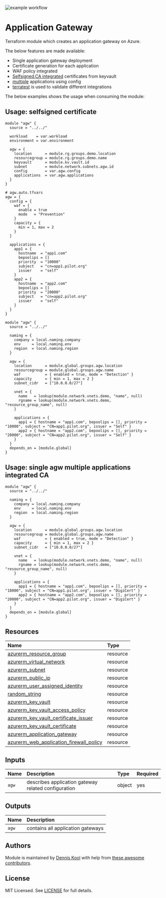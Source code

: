 ![example workflow](https://github.com/aztfmods/module-azurerm-agw/actions/workflows/validate.yml/badge.svg)

# Application Gateway

Terraform module which creates an application gateway on Azure.

The below features are made available:

- Single application gateway deployment
- Certificate generation for each application
- WAF policy integrated
- [Selfsigned](#usage-single-agw-multiple-applications-selfsigned-certificate),[CA integrated](#usage-single-agw-multiple-applications-integrated-ca) certificates from keyvault
- [multiple](#usage-single-agw-multiple-applications-integrated-ca) applications using config
- [terratest](https://terratest.gruntwork.io) is used to validate different integrations

The below examples shows the usage when consuming the module:

## Usage: selfsigned certificate

```hcl
module "agw" {
  source = "../../"

  workload    = var.workload
  environment = var.environment

  agw = {
    location      = module.rg.groups.demo.location
    resourcegroup = module.rg.groups.demo.name
    keyvault      = module.kv.vault.id
    subnet        = module.network.subnets.agw.id
    config        = var.agw.config
    applications  = var.agw.applications
  }
}
```

```hcl
# agw.auto.tfvars
agw = {
  config = {
    waf = {
      enable = true
      mode   = "Prevention"
    }
    capacity = {
      min = 1, max = 2
    }
  }

  applications = {
    app1 = {
      hostname  = "app1.com"
      bepoolips = []
      priority  = "10000"
      subject   = "cn=app1.pilot.org"
      issuer    = "self"
    }
    app2 = {
      hostname  = "app2.com"
      bepoolips = []
      priority  = "20000"
      subject   = "cn=app2.pilot.org"
      issuer    = "self"
    }
  }
}
```


```hcl
module "agw" {
  source = "../../"

  naming = {
    company = local.naming.company
    env     = local.naming.env
    region  = local.naming.region
  }

  agw = {
    location      = module.global.groups.agw.location
    resourcegroup = module.global.groups.agw.name
    waf           = { enabled = true, mode = "Detection" }
    capacity      = { min = 1, max = 2 }
    subnet_cidr   = ["10.0.0.0/27"]

    vnet = {
      name   = lookup(module.network.vnets.demo, "name", null)
      rgname = lookup(module.network.vnets.demo, "resource_group_name", null)
    }

    applications = {
      app1 = { hostname = "app1.com", bepoolips = [], priority = "10000", subject = "CN=app1.pilot.org", issuer = "Self" }
      app2 = { hostname = "app2.com", bepoolips = [], priority = "20000", subject = "CN=app2.pilot.org", issuer = "Self" }
    }
  }
  depends_on = [module.global]
}
```

## Usage: single agw multiple applications integrated CA

```hcl
module "agw" {
  source = "../../"

  naming = {
    company = local.naming.company
    env     = local.naming.env
    region  = local.naming.region
  }

  agw = {
    location      = module.global.groups.agw.location
    resourcegroup = module.global.groups.agw.name
    waf           = { enabled = true, mode = "Detection" }
    capacity      = { min = 1, max = 2 }
    subnet_cidr   = ["10.0.0.0/27"]

    vnet = {
      name   = lookup(module.network.vnets.demo, "name", null)
      rgname = lookup(module.network.vnets.demo, "resource_group_name", null)
    }

    applications = {
      app1 = { hostname = "app1.com", bepoolips = [], priority = "10000", subject = "CN=app1.pilot.org", issuer = "DigiCert" }
      app2 = { hostname = "app2.com", bepoolips = [], priority = "20000", subject = "CN=app2.pilot.org", issuer = "DigiCert" }
    }
  }
  depends_on = [module.global]
}
```

## Resources

| Name | Type |
| :-- | :-- |
| [azurerm_resource_group](https://registry.terraform.io/providers/hashicorp/azurerm/latest/docs/resources/resource_group) | resource |
| [azurerm_virtual_network](https://registry.terraform.io/providers/hashicorp/azurerm/latest/docs/resources/virtual_network) | resource |
| [azurerm_subnet](https://registry.terraform.io/providers/hashicorp/azurerm/latest/docs/resources/subnet) | resource |
| [azurerm_public_ip](https://registry.terraform.io/providers/hashicorp/azurerm/latest/docs/resources/public_ip) | resource |
| [azurerm_user_assigned_identity](https://registry.terraform.io/providers/hashicorp/azurerm/latest/docs/resources/user_assigned_identity) | resource |
| [random_string](https://registry.terraform.io/providers/hashicorp/random/latest/docs/resources/string) | resource |
| [azurerm_key_vault](https://registry.terraform.io/providers/hashicorp/azurerm/latest/docs/resources/key_vault) | resource |
| [azurerm_key_vault_access_policy](https://registry.terraform.io/providers/hashicorp/azurerm/latest/docs/resources/key_vault_access_policy) | resource |
| [azurerm_key_vault_certificate_issuer](https://registry.terraform.io/providers/hashicorp/azurerm/latest/docs/resources/key_vault_certificate_issuer) | resource |
| [azurerm_key_vault_certificate](https://registry.terraform.io/providers/hashicorp/azurerm/latest/docs/resources/key_vault_certificate) | resource |
| [azurerm_application_gateway](https://registry.terraform.io/providers/hashicorp/azurerm/latest/docs/resources/application_gateway) | resource |
| [azurerm_web_application_firewall_policy](https://registry.terraform.io/providers/hashicorp/azurerm/latest/docs/resources/web_application_firewall_policy) | resource |

## Inputs

| Name | Description | Type | Required |
| :-- | :-- | :-- | :-- |
| `agw` | describes application gateway related configuration | object | yes |

## Outputs

| Name | Description |
| :-- | :-- |
| `agw` | contains all application gateways |

## Authors

Module is maintained by [Dennis Kool](https://github.com/dkooll) with help from [these awesome contributors](https://github.com/aztfmods/module-azurerm-agw/graphs/contributors).

## License

MIT Licensed. See [LICENSE](https://github.com/aztfmods/module-azurerm-agw/blob/main/LICENSE) for full details.
